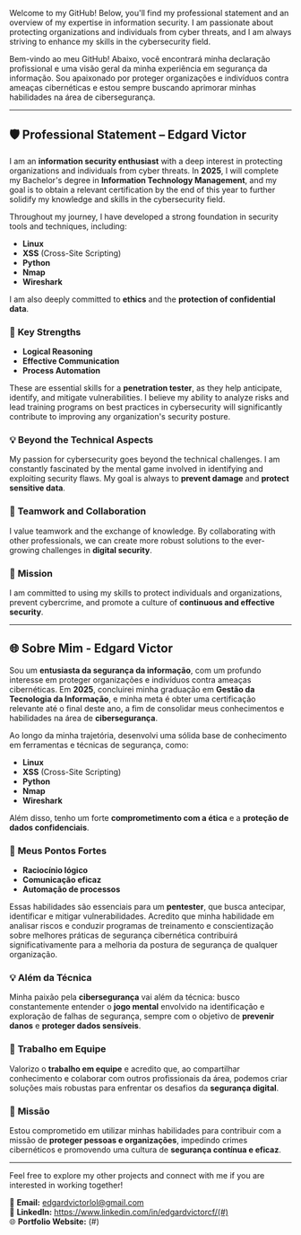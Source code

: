 Welcome to my GitHub! Below, you'll find my professional statement and an overview of my expertise in information security. I am passionate about protecting organizations and individuals from cyber threats, and I am always striving to enhance my skills in the cybersecurity field.

Bem-vindo ao meu GitHub! Abaixo, você encontrará minha declaração profissional e uma visão geral da minha experiência em segurança da informação. Sou apaixonado por proteger organizações e indivíduos contra ameaças cibernéticas e estou sempre buscando aprimorar minhas habilidades na área de cibersegurança.

---

## 🛡️ **Professional Statement – Edgard Victor**

I am an **information security enthusiast** with a deep interest in protecting organizations and individuals from cyber threats. In **2025**, I will complete my Bachelor's degree in **Information Technology Management**, and my goal is to obtain a relevant certification by the end of this year to further solidify my knowledge and skills in the cybersecurity field.

Throughout my journey, I have developed a strong foundation in security tools and techniques, including:
- **Linux**
- **XSS** (Cross-Site Scripting)
- **Python**
- **Nmap**
- **Wireshark**

I am also deeply committed to **ethics** and the **protection of confidential data**.

### 🔑 **Key Strengths**
- **Logical Reasoning**
- **Effective Communication**
- **Process Automation**

These are essential skills for a **penetration tester**, as they help anticipate, identify, and mitigate vulnerabilities. I believe my ability to analyze risks and lead training programs on best practices in cybersecurity will significantly contribute to improving any organization's security posture.

### 💡 **Beyond the Technical Aspects**
My passion for cybersecurity goes beyond the technical challenges. I am constantly fascinated by the mental game involved in identifying and exploiting security flaws. My goal is always to **prevent damage** and **protect sensitive data**.

### 🤝 **Teamwork and Collaboration**
I value teamwork and the exchange of knowledge. By collaborating with other professionals, we can create more robust solutions to the ever-growing challenges in **digital security**.

### 🎯 **Mission**
I am committed to using my skills to protect individuals and organizations, prevent cybercrime, and promote a culture of **continuous and effective security**.

---

## 🌐 **Sobre Mim - Edgard Victor**

Sou um **entusiasta da segurança da informação**, com um profundo interesse em proteger organizações e indivíduos contra ameaças cibernéticas. Em **2025**, concluirei minha graduação em **Gestão da Tecnologia da Informação**, e minha meta é obter uma certificação relevante até o final deste ano, a fim de consolidar meus conhecimentos e habilidades na área de **cibersegurança**.

Ao longo da minha trajetória, desenvolvi uma sólida base de conhecimento em ferramentas e técnicas de segurança, como:
- **Linux**
- **XSS** (Cross-Site Scripting)
- **Python**
- **Nmap**
- **Wireshark**

Além disso, tenho um forte **comprometimento com a ética** e a **proteção de dados confidenciais**.

### 🔑 **Meus Pontos Fortes**
- **Raciocínio lógico**
- **Comunicação eficaz**
- **Automação de processos**

Essas habilidades são essenciais para um **pentester**, que busca antecipar, identificar e mitigar vulnerabilidades. Acredito que minha habilidade em analisar riscos e conduzir programas de treinamento e conscientização sobre melhores práticas de segurança cibernética contribuirá significativamente para a melhoria da postura de segurança de qualquer organização.

### 💡 **Além da Técnica**
Minha paixão pela **cibersegurança** vai além da técnica: busco constantemente entender o **jogo mental** envolvido na identificação e exploração de falhas de segurança, sempre com o objetivo de **prevenir danos** e **proteger dados sensíveis**.

### 🤝 **Trabalho em Equipe**
Valorizo o **trabalho em equipe** e acredito que, ao compartilhar conhecimento e colaborar com outros profissionais da área, podemos criar soluções mais robustas para enfrentar os desafios da **segurança digital**.

### 🎯 **Missão**
Estou comprometido em utilizar minhas habilidades para contribuir com a missão de **proteger pessoas e organizações**, impedindo crimes cibernéticos e promovendo uma cultura de **segurança contínua e eficaz**.

---

Feel free to explore my other projects and connect with me if you are interested in working together!

📧 **Email:** edgardvictorlol@gmail.com  
🔗 **LinkedIn:** https://www.linkedin.com/in/edgardvictorcf/(#)  
🌐 **Portfolio Website:** (#)
